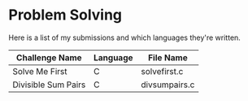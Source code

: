 # Problem Solving

Here is a list of my submissions and which languages they're written.

| Challenge Name         | Language  | File Name |
|------------------------ |---------- | --------- |
| Solve Me First          | C         | solvefirst.c |
| Divisible Sum Pairs     | C         | divsumpairs.c |
